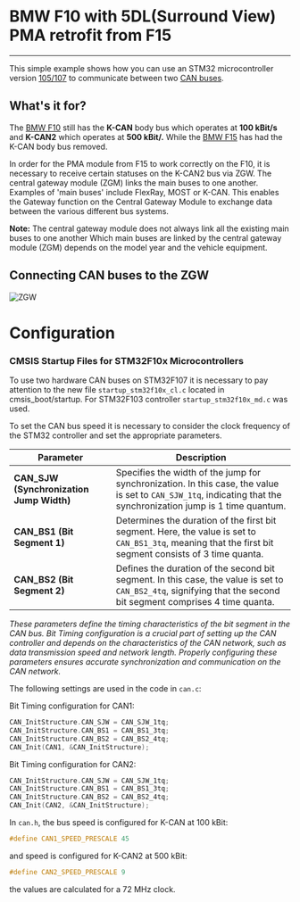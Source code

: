 # BMW F10 with 5DL(Surround View) PMA retrofit from F15
***
This simple example shows how you can use an STM32 microcontroller version [105/107][stm32f10x-url] to communicate between two [CAN buses][CAN-BUS].
## What's it for?

The [BMW F10][F10] still has the **K-CAN** body bus which operates at **100 kBit/s** and **K-CAN2** which operates at **500 kBit/.**
While the [BMW F15][F15] has had the K-CAN body bus removed.

In order for the PMA module from F15 to work correctly on the F10, it is necessary to receive certain statuses on the K-CAN2 bus via ZGW.
The central gateway module (ZGM) links the main buses to one another. Examples of 'main buses' include FlexRay, MOST or K-CAN. 
This enables the Gateway function on the Central Gateway Module to exchange data between the various different bus systems.

**Note:** 
The central gateway module does not always link all the existing main buses to one another
Which main buses are linked by the central gateway module (ZGM) depends on the model year and the vehicle equipment.
## Connecting CAN buses to the ZGW

![ZGW](https://github.com/Viaszx/Mazda-SkyActiv-EngineCoolantTemp/assets/78595419/127cc739-5102-4085-954a-874a6f9d7869)


# Configuration

### CMSIS Startup Files for STM32F10x Microcontrollers
To use two hardware CAN buses on STM32F107 it is necessary to pay attention to the new file `startup_stm32f10x_cl.c` located in cmsis_boot/startup.
For STM32F103 controller `startup_stm32f10x_md.c` was used.

To set the CAN bus speed it is necessary to consider the clock frequency of the STM32 controller and set the appropriate parameters. 

| Parameter                                   | Description                                                                                   |
| ------------------------------------------- | --------------------------------------------------------------------------------------------- |
| **CAN_SJW (Synchronization Jump Width)**    | Specifies the width of the jump for synchronization. In this case, the value is set to `CAN_SJW_1tq`, indicating that the synchronization jump is 1 time quantum. |
| **CAN_BS1 (Bit Segment 1)**                  | Determines the duration of the first bit segment. Here, the value is set to `CAN_BS1_3tq`, meaning that the first bit segment consists of 3 time quanta. |
| **CAN_BS2 (Bit Segment 2)**                  | Defines the duration of the second bit segment. In this case, the value is set to `CAN_BS2_4tq`, signifying that the second bit segment comprises 4 time quanta. |


_These parameters define the timing characteristics of the bit segment in the CAN bus. Bit Timing configuration is a crucial part of setting up the CAN controller and depends on the characteristics of the CAN network, such as data transmission speed and network length. Properly configuring these parameters ensures accurate synchronization and communication on the CAN network._

The following settings are used in the code in `can.c`:

Bit Timing configuration for CAN1:
```c
CAN_InitStructure.CAN_SJW = CAN_SJW_1tq;
CAN_InitStructure.CAN_BS1 = CAN_BS1_3tq;
CAN_InitStructure.CAN_BS2 = CAN_BS2_4tq;
CAN_Init(CAN1, &CAN_InitStructure);
```
Bit Timing configuration for CAN2:
```c
CAN_InitStructure.CAN_SJW = CAN_SJW_1tq;
CAN_InitStructure.CAN_BS1 = CAN_BS1_3tq;
CAN_InitStructure.CAN_BS2 = CAN_BS2_4tq;
CAN_Init(CAN2, &CAN_InitStructure);
```

In `can.h`, the bus speed is configured for K-CAN at 100 kBit:
```c
#define CAN1_SPEED_PRESCALE 45
```
and speed is configured for K-CAN2 at 500 kBit:
```c
#define CAN2_SPEED_PRESCALE 9
```
the values are calculated for a 72 MHz clock.

   [F10]: <https://en.wikipedia.org/wiki/BMW_5_Series_(F10)>
   [F15]: <https://en.wikipedia.org/wiki/BMW_X5_(F15)>
   [CAN-BUS]: <https://www.can-cia.org/can-knowledge/can/classical-can/>
   [stm32-url]: <https://www.st.com/en/microcontrollers-microprocessors/stm32f103c8.html>
   [stm32f10x-url]: <https://www.st.com/en/microcontrollers-microprocessors/stm32f105-107.html>
